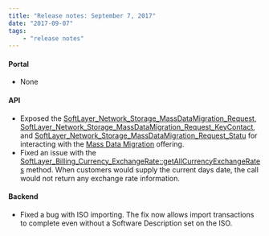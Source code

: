 ```yaml
---
title: "Release notes: September 7, 2017"
date: "2017-09-07"
tags:
    - "release notes"
---
```


#### Portal
+ None

#### API
+ Exposed the [SoftLayer_Network_Storage_MassDataMigration_Request](http://sldn.softlayer.com/reference/services/SoftLayer_Network_Storage_MassDataMigration_Request), [SoftLayer_Network_Storage_MassDataMigration_Request_KeyContact](http://sldn.softlayer.com/reference/services/SoftLayer_Network_Storage_MassDataMigration_Request_KeyContact), and [SoftLayer_Network_Storage_MassDataMigration_Request_Statu](http://sldn.softlayer.com/reference/services/SoftLayer_Network_Storage_MassDataMigration_Request_Status) for interacting with the [Mass Data Migration](https://console.bluemix.net/docs/infrastructure/mass-data-migration/index.html#ibm-bluemix-mass-data-migration) offering. 
+ Fixed an issue with the [SoftLayer_Billing_Currency_ExchangeRate::getAllCurrencyExchangeRates](http://sldn.softlayer.com/reference/services/softlayer_billing_currency_exchangerate/getallcurrencyexchangerates) method. When customers would supply the current days date, the call would not return any exchange rate information. 


#### Backend
+ Fixed a bug with ISO importing. The fix now allows import transactions to complete even without a Software Description set on the ISO.

